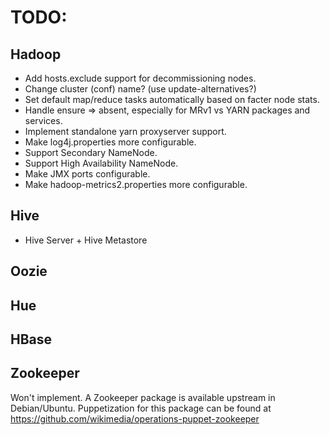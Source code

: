 # TODO:

## Hadoop

- Add hosts.exclude support for decommissioning nodes.
- Change cluster (conf) name?  (use update-alternatives?)
- Set default map/reduce tasks automatically based on facter node stats.
- Handle ensure => absent, especially for MRv1 vs YARN packages and services.
- Implement standalone yarn proxyserver support.
- Make log4j.properties more configurable.
- Support Secondary NameNode.
- Support High Availability NameNode.
- Make JMX ports configurable.
- Make hadoop-metrics2.properties more configurable.

## Hive
- Hive Server + Hive Metastore

## Oozie

## Hue

## HBase

## Zookeeper

Won't implement. A Zookeeper package is available upstream in Debian/Ubuntu.
Puppetization for this package can be found at
https://github.com/wikimedia/operations-puppet-zookeeper
